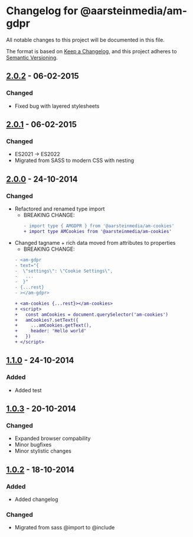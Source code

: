 # Changelog for @aarsteinmedia/am-gdpr

All notable changes to this project will be documented in this file.

The format is based on [Keep a Changelog](https://keepachangelog.com/en/1.1.0/),
and this project adheres to [Semantic Versioning](https://semver.org/spec/v2.0.0.html).

## [2.0.2] - 06-02-2015

### Changed

- Fixed bug with layered stylesheets

## [2.0.1] - 06-02-2015

### Changed

- ES2021 -> ES2022
- Migrated from SASS to modern CSS with nesting

## [2.0.0] - 24-10-2014

### Changed

- Refactored and renamed type import
  - BREAKING CHANGE:
    ```diff
    - import type { AMGDPR } from '@aarsteinmedia/am-cookies'
    + import type AMCookies from '@aarsteinmedia/am-cookies'
    ```
- Changed tagname + rich data moved from attributes to properties
  - BREAKING CHANGE:
  ```diff
  - <am-gdpr
  - text="{
  -  \"settings\": \"Cookie Settings\",
  -   ...
  -  }"
  - {...rest}
  - ></am-gdpr>

  + <am-cookies {...rest}></am-cookies>
  + <script>
  +   const amCookies = document.querySelector('am-cookies')
  +   amCookies?.setText({
  +     ...amCookies.getText(),
  +     header: 'Hello world'
  +   })
  + </script>
  ```

## [1.1.0] - 24-10-2014

### Added

- Added test

## [1.0.3] - 20-10-2014

### Changed

- Expanded browser compability
- Minor bugfixes
- Minor stylistic changes

## [1.0.2] - 18-10-2014

### Added

- Added changelog

### Changed

- Migrated from sass @import to @include

[2.0.2]: https://github.com/aarsteinmedia/am-gdpr/releases/tag/2.0.2
[2.0.1]: https://github.com/aarsteinmedia/am-gdpr/releases/tag/2.0.1
[2.0.0]: https://github.com/aarsteinmedia/am-gdpr/releases/tag/2.0.0
[1.1.0]: https://github.com/aarsteinmedia/am-gdpr/releases/tag/1.1.0
[1.0.3]: https://github.com/aarsteinmedia/am-gdpr/releases/tag/1.0.3
[1.0.2]: https://github.com/aarsteinmedia/am-gdpr/releases/tag/1.0.2